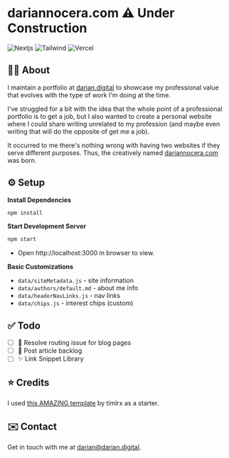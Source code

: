 # dariannocera.com ⚠️ Under Construction

![Nextjs](https://img.shields.io/badge/next.js-000000?style=for-the-badge&logo=nextdotjs&logoColor=white) ![Tailwind](https://img.shields.io/badge/Tailwind_CSS-38B2AC?style=for-the-badge&logo=tailwind-css&logoColor=white) ![Vercel](https://img.shields.io/badge/Vercel-000000?style=for-the-badge&logo=vercel&logoColor=white)

## 👋🏼 About

I maintain a portfolio at [darian.digital](https://darian.digital) to showcase my professional value that evolves with the type of work I'm doing at the time.

I've struggled for a bit with the idea that the whole point of a professional portfolio is to get a job, but I also wanted to create a personal website where I could share writing unrelated to my profession (and maybe even writing that will do the opposite of get me a job).

It occurred to me there's nothing wrong with having two websites if they serve different purposes. Thus, the creatively named [dariannocera.com](dariannocera.com) was born.

## ⚙️ Setup

**Install Dependencies**

```bash
npm install
```

**Start Development Server**

```bash
npm start
```

- Open http://localhost:3000 in browser to view.

**Basic Customizations**

- `data/siteMetadata.js` - site information
- `data/authors/default.md` - about me info
- `data/headerNavLinks.js` - nav links
- `data/chips.js` - interest chips (custom)

## ✅ Todo

- [ ] 🐞 Resolve routing issue for blog pages
- [ ] 📝 Post article backlog
- [ ] ✨ Link Snippet Library

## ⭐️ Credits

I used [this AMAZING template](https://github.com/timlrx/tailwind-nextjs-starter-blog) by timlrx as a starter.

## ✉️ Contact

Get in touch with me at [darian@darian.digital](mailto:darian@darian.digital).
